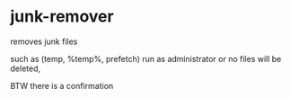# junk-remover
removes junk files

such as (temp, %temp%, prefetch)
run as administrator or no files will be deleted,

BTW there is a confirmation 
